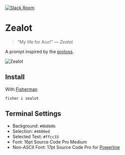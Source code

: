 [![Slack Room][slack-badge]][slack-link]

# Zealot

> “My life for Aiur!” — _Zealot_

A prompt inspired by the [protoss].

![Zealot]

## Install

With [Fisherman]

```fish
fisher i zealot
```

## Terminal Settings

* Background: `#0b0b0b`
* Selection: `#4600ed`
* Selected Text: `#ffcc33`
* Font: 16pt Source Code Pro Medium
* Non-ASCII Font: 17pt Source Code Pro for [Powerline]

[slack-link]: https://fisherman-wharf.herokuapp.com/
[slack-badge]: https://img.shields.io/badge/slack-join%20the%20chat-00B9FF.svg?style=flat-square

[Fisherman]: https://github.com/fisherman/fisherman
[Powerline]: https://github.com/powerline/fonts
[Zealot]: https://cloud.githubusercontent.com/assets/8317250/13594957/4370283e-e54b-11e5-9a63-401bf30491cb.png
[protoss]: http://starcraft.wikia.com/wiki/Protoss
